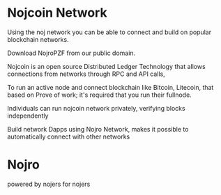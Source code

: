 # Nojcoin Network

Using the noj network you can be able to connect and build on 
popular blockchain networks.

Download NojroPZF from our public domain.

Nojcoin is an open source Distributed Ledger Technology that allows connections
from networks through RPC and API calls,

To run an active node and connect blockchain like Bitcoin, Litecoin, that based on 
Prove of work; it's required that you run their fullnode.

Individuals can run nojcoin network privately, verifying blocks independently 

Build network Dapps using Nojro Network, makes it possible to automatically connect with other networks 

# Nojro
powered by nojers for nojers
